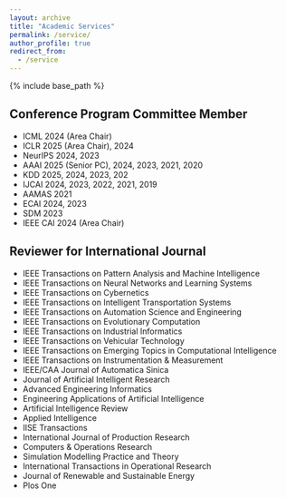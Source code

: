 ```yaml
---
layout: archive
title: "Academic Services"
permalink: /service/
author_profile: true
redirect_from:
  - /service
---
```


{% include base_path %}

Conference Program Committee Member
------
* ICML 2024 (Area Chair)
* ICLR 2025 (Area Chair), 2024
* NeurIPS 2024, 2023
* AAAI 2025 (Senior PC), 2024, 2023, 2021, 2020
* KDD 2025, 2024, 2023, 202
* IJCAI 2024, 2023, 2022, 2021, 2019
* AAMAS 2021
* ECAI 2024, 2023
* SDM 2023
* IEEE CAI 2024 (Area Chair)

Reviewer for International Journal
------
* IEEE Transactions on Pattern Analysis and Machine Intelligence
* IEEE Transactions on Neural Networks and Learning Systems
* IEEE Transactions on Cybernetics
* IEEE Transactions on Intelligent Transportation Systems
* IEEE Transactions on Automation Science and Engineering
* IEEE Transactions on Evolutionary Computation
* IEEE Transactions on Industrial Informatics
* IEEE Transactions on Vehicular Technology
* IEEE Transactions on Emerging Topics in Computational Intelligence
* IEEE Transactions on Instrumentation & Measurement
* IEEE/CAA Journal of Automatica Sinica
* Journal of Artificial Intelligent Research
* Advanced Engineering Informatics
* Engineering Applications of Artificial Intelligence
* Artificial Intelligence Review
* Applied Intelligence
* IISE Transactions
* International Journal of Production Research
* Computers & Operations Research
* Simulation Modelling Practice and Theory
* International Transactions in Operational Research
* Journal of Renewable and Sustainable Energy
* Plos One
